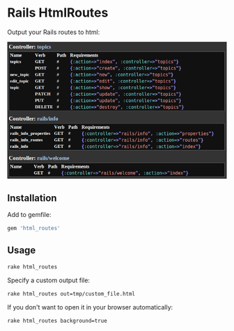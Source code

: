 Rails HtmlRoutes
================

Output your Rails routes to html:

![HTML Routes](./example.png "HtmlRoutes")

## Installation

Add to gemfile:

```ruby
gem 'html_routes'
```

## Usage

```bash
rake html_routes
```

Specify a custom output file:

```bash
rake html_routes out=tmp/custom_file.html
```

If you don't want to open it in your browser automatically:

```bash
rake html_routes background=true
```